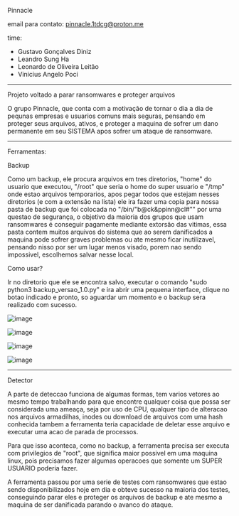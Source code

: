 Pinnacle

email para contato: pinnacle.1tdcg@proton.me

time: 

- Gustavo Gonçalves Diniz
- Leandro Sung Ha
- Leonardo de Oliveira Leitão
- Vinicius Angelo Poci


---------------------------------------------------------------------------------------------------------------------------------------------------------------

Projeto voltado a parar ransomwares e proteger arquivos 

O grupo Pinnacle, que conta com  a motivação de tornar o dia a dia de pequnas empresas e usuarios comuns mais seguras, pensando em proteger
seus arquivos, ativos, e proteger a maquina de sofrer um dano permanente em seu SISTEMA apos sofrer um ataque de ransomware.

---------------------------------------------------------------------------------------------------------------------------------------------------------------

Ferramentas:



Backup

Como um backup, ele procura arquivos em tres diretorios, "home" do usuario que executou, "/root"  que seria o home do super usuario e "/tmp" onde estao arquivos temporarios, apos pegar todos que estejam nesses diretorios (e com a extensão na lista) ele ira fazer uma copia para nossa pasta de backup que foi colocada no "/bin/"b@ck&ppinn@cl#"" por uma questao de segurança, o objetivo da maioria dos grupos que usam ransomwares é conseguir pagamente mediante extorsão das vitimas, essa pasta contem muitos arquivos do sistema que ao serem danificados a maquina pode sofrer graves problemas ou ate mesmo ficar inutilizavel, pensando nisso por ser um lugar menos visado, porem nao sendo impossivel, escolhemos salvar nesse local.


Como usar? 

Ir no diretorio que ele se encontra salvo, executar o comando "sudo python3 backup_versao_1.0.py" e ira abrir uma pequena interface, clique no botao indicado e pronto, so aguardar um momento e o backup sera realizado com sucesso.


![image](https://user-images.githubusercontent.com/114665200/193116500-7f229545-a81c-481a-a3ee-b4352c6360e4.png)

![image](https://user-images.githubusercontent.com/114665200/193116668-0f0866b4-bd47-4e63-bad1-832583a6d6a5.png)

![image](https://user-images.githubusercontent.com/114665200/193116749-5a63d99d-3874-4941-806c-1d327dd4d8cb.png)


![image](https://user-images.githubusercontent.com/114665200/193119867-5d244c87-8218-415f-908e-47cf31603cc9.png)


-----------------------------------------------------------------------------------------------------------------------------------------------------------------------

Detector

A parte de deteccao funciona de algumas formas, tem varios vetores ao mesmo tempo trabalhando para que encontre qualquer coisa que possa ser considerada uma ameaça, seja por uso de CPU, qualquer tipo de alteracao nos arquivos armadilhas, inodes ou download de arquivos com uma hash conhecida tambem a ferramenta teria capacidade de deletar esse arquivo e executar uma acao de parada de processos.

Para que isso aconteca, como no backup, a ferramenta precisa ser executa com privilegios de "root", que significa maior possivel em uma maquina linux, pois precisamos fazer algumas operacoes que somente um SUPER USUARIO poderia fazer.

A ferramenta passou por uma serie de testes com ransomwares que estao sendo disponibilizados hoje em dia e obteve sucesso na maioria dos testes, conseguindo parar eles e proteger os arquivos de backup e ate mesmo a maquina de ser danificada parando o avanco do ataque.


